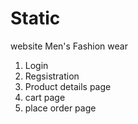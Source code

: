 # Static
website
Men's Fashion wear

1. Login
2. Regsistration
3. Product details page
4. cart page
5. place order page
